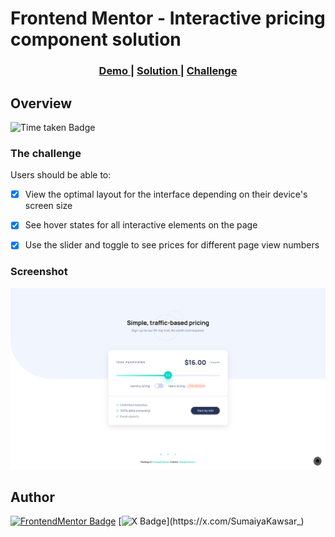 # Frontend Mentor - Interactive pricing component solution

<div align="center">
  <h3>
    <a href="https://sumaiyakawsar.github.io/frontend-mentor-challenges-using-react/#/project59">
      Demo
    </a>
    <span> | </span>
    <a href="https://github.com/sumaiyakawsar/frontend-mentor-challenges-using-react/tree/main/src/pages/59-interactive-pricing-component">
      Solution
    </a>
    <span> | </span>
    <a href="https://www.frontendmentor.io/challenges/interactive-pricing-component-t0m8PIyY8">
      Challenge
    </a>
  </h3>
</div>
 

## Overview
 ![Time taken Badge](https://img.shields.io/badge/Time_Taken-2hr_43m-6abecd?style=plastic) 

### The challenge

Users should be able to:

- [x] View the optimal layout for the interface depending on their device's screen size 
- [x] See hover states for all interactive elements on the page
- [x] Use the slider and toggle to see prices for different page view numbers


### Screenshot

![Screenshot](../homepage/images/project59-interactive-pricing-component.webp)


## Author

[![FrontendMentor Badge](https://img.shields.io/badge/-_SumaiyaKawsar_-3F54A3?style=plastic&labelColor=3F54A3&logo=frontend-mentor&logoColor=white&link=https://www.frontendmentor.io/profile/sumaiyakawsar)](https://www.frontendmentor.io/profile/sumaiyakawsar) [![X Badge](https://img.shields.io/badge/-_SumaiyaKawsar_-black?style=plastic&labelColor=black&logo=X&logoColor=white&link=https://x.com/SumaiyaKawsar_)](https://x.com/SumaiyaKawsar_)
